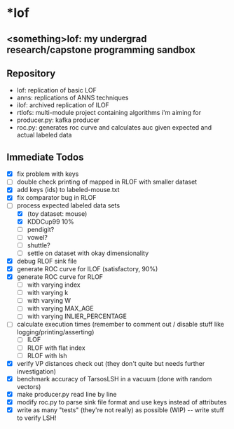 # \*lof
\<something\>lof: my undergrad research/capstone programming sandbox
----------------
## Repository
- lof: replication of basic LOF
- anns: replications of ANNS techniques
- ilof: archived replication of ILOF
- rtlofs: multi-module project containing algorithms i'm aiming for
- producer.py: kafka producer
- roc.py: generates roc curve and calculates auc given expected and actual labeled data

## Immediate Todos

- [x] fix problem with keys
- [ ] double check printing of mapped in RLOF with smaller dataset
- [x] add keys (ids) to labeled-mouse.txt
- [x] fix comparator bug in RLOF
- [ ] process expected labeled data sets
    - [x] (toy dataset: mouse)
    - [x] KDDCup99 10%
    - [ ] pendigit?
    - [ ] vowel?
    - [ ] shuttle?
    - [ ] settle on dataset with okay dimensionality
- [x] debug RLOF sink file
- [x] generate ROC curve for ILOF (satisfactory, 90%)
- [x] generate ROC curve for RLOF
    - [ ] with varying index
    - [ ] with varying k
    - [ ] with varying W
    - [ ] with varying MAX_AGE
    - [ ] with varying INLIER_PERCENTAGE
- [ ] calculate execution times (remember to comment out / disable stuff like logging/printing/asserting)
    - [ ] ILOF
    - [ ] RLOF with flat index
    - [ ] RLOF with lsh
- [x] verify VP distances check out (they don't quite but needs further investigation)
- [x] benchmark accuracy of TarsosLSH in a vacuum (done with random vectors)
- [x] make producer.py read line by line
- [x] modify roc.py to parse sink file format and use keys instead of attributes
- [x] write as many "tests" (they're not really) as possible (WIP) -- write stuff to verify LSH!
